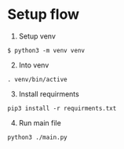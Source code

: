 # Setup flow

1. Setup venv
```
$ python3 -m venv venv
```

2. Into venv
```
. venv/bin/active
```

3. Install requirments
```
pip3 install -r requirments.txt
```

4. Run main file
```
python3 ./main.py
```
